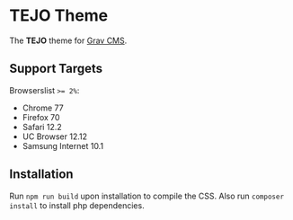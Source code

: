 # TEJO Theme
The **TEJO** theme for [Grav CMS](http://github.com/getgrav/grav). 

## Support Targets
Browserslist `>= 2%`:

- Chrome 77
- Firefox 70
- Safari 12.2
- UC Browser 12.12
- Samsung Internet 10.1

## Installation
Run `npm run build` upon installation to compile the CSS.
Also run `composer install` to install php dependencies.

